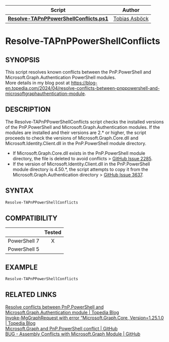 | Script                                                      | Author       | 
| ------------------------------------------------------------ | ------------ | 
| **[Resolve-TAPnPPowerShellConflicts.ps1](/Scripts/Resolve-TAPnPPowerShellConflicts.ps1)** | [Tobias Asböck](https://www.linkedin.com/in/tobiasasboeck/)
# Resolve-TAPnPPowerShellConflicts

## SYNOPSIS
This script resolves known conflicts between the PnP.PowerShell and Microsoft.Graph.Authentication PowerShell modules.   
More details in my blog post at https://blog-en.topedia.com/2024/04/resolve-conflicts-between-pnppowershell-and-microsoftgraphauthentication-module. 

## DESCRIPTION
The Resolve-TAPnPPowerShellConflicts script checks the installed versions of the PnP.PowerShell and Microsoft.Graph.Authentication modules. 
If the modules are installed and their versions are 2.* or higher, the script proceeds to check the versions of Microsoft.Graph.Core.dll and Microsoft.Identity.Client.dll in the PnP.PowerShell module directory.
  - If Microsoft.Graph.Core.dll exists in the PnP.PowerShell module directory, the file is deleted to avoid conflicts > [GitHub Issue 2285](https://github.com/microsoftgraph/msgraph-sdk-powershell/issues/2285). 
  - If the version of Microsoft.Identity.Client.dll in the PnP.PowerShell module directory is 4.50.*, the script attempts to copy it from the Microsoft.Graph.Authentication directory > [GitHub Issue 3637](https://github.com/pnp/powershell/issues/3637). 

## SYNTAX

```powershell
Resolve-TAPnPPowerShellConflicts
```

## COMPATIBILITY
|              | Tested |
| :----------: | :----: |
| PowerShell 7 |   X    |
| PowerShell 5 |        |

## EXAMPLE
```powershell
Resolve-TAPnPPowerShellConflicts
```  

## RELATED LINKS

[Resolve conflicts between PnP.PowerShell and Microsoft.Graph.Authentication module | Topedia Blog](https://blog-en.topedia.com/2024/04/resolve-conflicts-between-pnppowershell-and-microsoftgraphauthentication-module)   
[Invoke-MgGraphRequest with error “Microsoft.Graph.Core, Version=1.25.1.0 | Topedia Blog](https://blog-en.topedia.com/2024/02/invoke-mggraphrequest-with-error-microsoft-graph-core-version-12510/)   
[Microsoft.Graph and PnP.PowerShell conflict | GitHub](https://github.com/microsoftgraph/msgraph-sdk-powershell/issues/2285)    
[BUG - Assembly Conflicts with Microsoft.Graph Module | GitHub](https://github.com/pnp/powershell/issues/3637)  